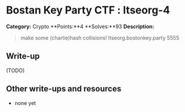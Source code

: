 # Bostan Key Party CTF : ltseorg-4

**Category:** Crypto
**Points:**4 
**Solves:**93
**Description:**

> make some (charlie)hash collisions! ltseorg.bostonkey.party 5555 


## Write-up

(TODO)

## Other write-ups and resources

* none yet
